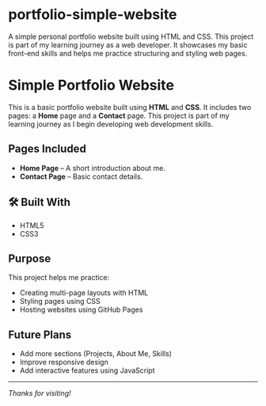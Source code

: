 # portfolio-simple-website
A simple personal portfolio website built using HTML and CSS. This project is part of my learning journey as a web developer. It showcases my basic front-end skills and helps me practice structuring and styling web pages.

# Simple Portfolio Website

This is a basic portfolio website built using **HTML** and **CSS**. It includes two pages: a **Home** page and a **Contact** page. This project is part of my learning journey as I begin developing web development skills.


##  Pages Included

- **Home Page** – A short introduction about me.  
- **Contact Page** – Basic contact details.

## 🛠 Built With

- HTML5  
- CSS3  

##  Purpose

This project helps me practice:
- Creating multi-page layouts with HTML  
- Styling pages using CSS  
- Hosting websites using GitHub Pages

##  Future Plans

- Add more sections (Projects, About Me, Skills)  
- Improve responsive design  
- Add interactive features using JavaScript



---

*Thanks for visiting!*
